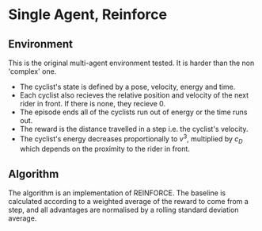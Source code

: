 # Single Agent, Reinforce

## Environment

This is the original multi-agent environment tested. It is harder than the non 'complex' one.
* The cyclist's state is defined by a pose, velocity, energy and time.
* Each cyclist also recieves the relative position and velocity of the next rider in front. If there is none, they recieve 0.
* The episode ends all of the cyclists run out of energy or the time runs out.
* The reward is the distance travelled in a step i.e. the cyclist's velocity.
* The cyclist's energy decreases proportionally to $v^3$, multiplied by $c_D$ which depends on the proximity to the rider in front.


## Algorithm

The algorithm is an implementation of REINFORCE. The baseline is calculated according to a weighted average of the reward to come from a step, and all advantages are normalised by a rolling standard deviation average. 
